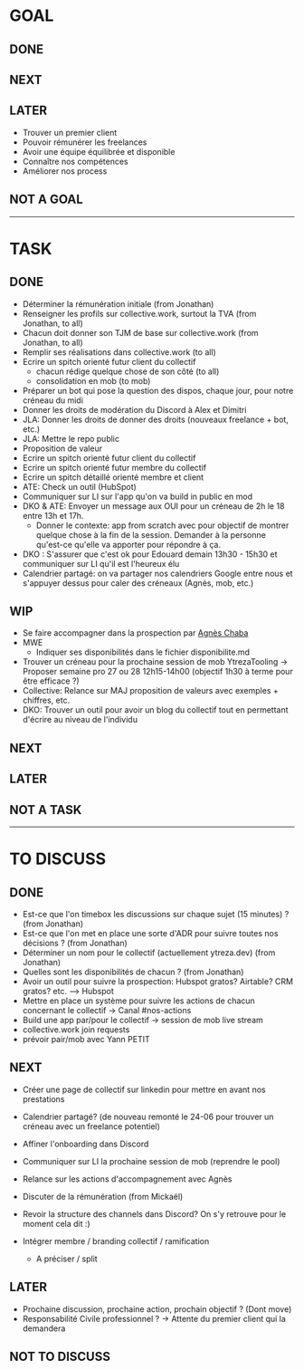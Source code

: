 # GOAL

## DONE

## NEXT

## LATER
- Trouver un premier client
- Pouvoir rémunérer les freelances
- Avoir une équipe équilibrée et disponible
- Connaître nos compétences
- Améliorer nos process

## NOT A GOAL


----------------------------

# TASK

## DONE
- Déterminer la rémunération initiale (from Jonathan)
- Renseigner les profils sur collective.work, surtout la TVA (from Jonathan, to all)
- Chacun doit donner son TJM de base sur collective.work (from Jonathan, to all)
- Remplir ses réalisations dans collective.work (to all)
- Ecrire un spitch orienté futur client du collectif
  - chacun rédige quelque chose de son côté (to all)
  - consolidation en mob (to mob)
- Préparer un bot qui pose la question des dispos, chaque jour, pour notre créneau du midi
- Donner les droits de modération du Discord à Alex et Dimitri
- JLA: Donner les droits de donner des droits (nouveaux freelance + bot, etc.)
- JLA: Mettre le repo public
- Proposition de valeur
- Ecrire un spitch orienté futur client du collectif
- Ecrire un spitch orienté futur membre du collectif
- Ecrire un spitch détaillé orienté membre et client 
- ATE: Check un outil (HubSpot)
- Communiquer sur LI sur l'app qu'on va build in public en mod
- DKO & ATE: Envoyer un message aux OUI pour un créneau de 2h le 18 entre 13h et 17h.
   - Donner le contexte: app from scratch avec pour objectif de montrer quelque chose à la fin de la session. Demander à la personne qu'est-ce qu'elle va apporter pour répondre à ça.
- DKO : S'assurer que c'est ok pour Edouard demain 13h30 - 15h30 et communiquer sur LI qu'il est l'heureux élu
- Calendrier partagé: on va partager nos calendriers Google entre nous et s'appuyer dessus pour caler des créneaux (Agnès, mob, etc.)


## WIP
- Se faire accompagner dans la prospection par [Agnès Chaba](https://www.linkedin.com/in/agn%C3%A8s-chaba/)
- MWE
  - Indiquer ses disponibilités dans le fichier disponibilite.md
- Trouver un créneau pour la prochaine session de mob YtrezaTooling -> Proposer semaine pro 27 ou 28 12h15-14h00 (objectif 1h30 à terme pour être efficace ?)
- Collective: Relance sur MAJ proposition de valeurs avec exemples + chiffres, etc.
- DKO: Trouver un outil pour avoir un blog du collectif tout en permettant d'écrire au niveau de l'individu

## NEXT

## LATER

## NOT A TASK


----------------------------



# TO DISCUSS

## DONE
- Est-ce que l'on timebox les discussions sur chaque sujet (15 minutes) ? (from Jonathan)
- Est-ce que l'on met en place une sorte d'ADR pour suivre toutes nos décisions ? (from Jonathan)
- Déterminer un nom pour le collectif (actuellement ytreza.dev) (from Jonathan)
- Quelles sont les disponibilités de chacun ? (from Jonathan)
- Avoir un outil pour suivre la prospection: Hubspot gratos? Airtable? CRM gratos? etc. --> Hubspot
- Mettre en place un système pour suivre les actions de chacun concernant le collectif -> Canal #nos-actions
- Build une app par/pour le collectif -> session de mob live stream
- collective.work join requests
- prévoir pair/mob avec Yann PETIT

## NEXT
- Créer une page de collectif sur linkedin pour mettre en avant nos prestations
- Calendrier partagé? (de nouveau remonté le 24-06 pour trouver un créneau avec un freelance potentiel)
- Affiner l'onboarding dans Discord
- Communiquer sur LI la prochaine session de mob (reprendre le pool)
- Relance sur les actions d'accompagnement avec Agnès
- Discuter de la rémunération (from Mickaël)
- Revoir la structure des channels dans Discord? On s'y retrouve pour le moment cela dit :)

- Intégrer membre / branding collectif / ramification
  - A préciser / split
  
## LATER
- Prochaine discussion, prochaine action, prochain objectif ? (Dont move)
- Responsabilité Civile professionnel ? -> Attente du premier client qui la demandera

## NOT TO DISCUSS


